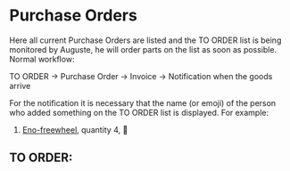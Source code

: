 
Purchase Orders
===============

Here all current Purchase Orders are listed and the TO ORDER list is being monitored by Auguste, he will order parts on the list as soon as possible. Normal workflow:

TO ORDER -> Purchase Order -> Invoice -> Notification when the goods arrive

For the notification it is necessary that the name (or emoji) of the person who added something on the TO ORDER list is displayed. For example:

1. [Eno-freewheel](http://sickbikeparts.com/front-freewheel-heavy-duty/), quantity 4, :hear_no_evil:

TO ORDER:
---------


